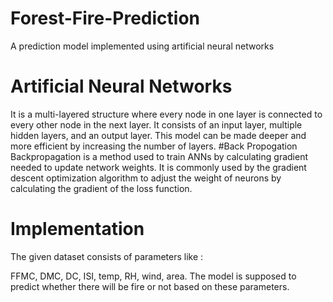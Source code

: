 # Forest-Fire-Prediction
A prediction model implemented using artificial neural networks 
# Artificial Neural Networks
It is a multi-layered structure where every node in one layer is connected to every other node in the next layer. It consists of an input layer, multiple hidden layers, and an output layer. This model can be made deeper and more efficient by increasing the number of layers.
#Back Propogation
Backpropagation is a method used to train ANNs by calculating gradient needed to update network weights. It is commonly used by the gradient descent optimization algorithm to adjust the weight of neurons by calculating the gradient of the loss function.
# Implementation
The given dataset consists of parameters like :

FFMC,
DMC,
DC,
ISI,
temp,
RH,
wind,
area.
 The model is supposed to predict whether there will be fire or not based on these parameters.
